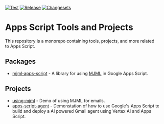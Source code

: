 [![Test](https://github.com/jpoehnelt/apps-script/actions/workflows/test.yml/badge.svg)](https://github.com/jpoehnelt/apps-script/actions/workflows/test.yml)
[![Release](https://github.com/jpoehnelt/apps-script/actions/workflows/release.yml/badge.svg)](https://github.com/jpoehnelt/apps-script/actions/workflows/release.yml)
[![Changesets](https://img.shields.io/badge/changesets-%E2%89%A0-blue.svg)](https://github.com/jpoehnelt/apps-script/blob/main/changesets.md)

# Apps Script Tools and Projects

This repository is a monorepo containing tools, projects, and more related to Apps Script.

## Packages

- [mjml-apps-script](packages/mjml-apps-script) - A library for using [MJML](https://mjml.io/) in Google Apps Script.

## Projects

- [using-mjml](projects/using-mjml) - Demo of using MJML for emails.
- [apps-script-agent](projects/apps-script-agent) - Demonstation of how to use Google's Apps Script to build and deploy a AI powered Gmail agent using Vertex AI and Apps Script.
